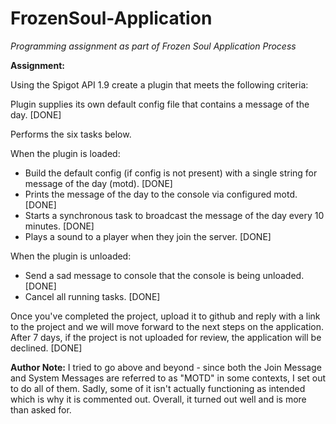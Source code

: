 # FrozenSoul-Application
*Programming assignment as part of Frozen Soul Application Process*

**Assignment:**

Using the Spigot API 1.9 create a plugin that meets the following criteria:

Plugin supplies its own default config file that contains a message of the day. [DONE]

Performs the six tasks below.

When the plugin is loaded:
- Build the default config (if config is not present) with a single string for message of the
  day (motd). [DONE]
- Prints the message of the day to the console via configured motd. [DONE]
- Starts a synchronous task to broadcast the message of the day every 10 minutes. [DONE]
- Plays a sound to a player when they join the server. [DONE]

When the plugin is unloaded:
- Send a sad message to console that the console is being unloaded. [DONE]
- Cancel all running tasks. [DONE]

Once you've completed the project, upload it to github and reply with a link to the project and we will move forward to the next steps on the application. After 7 days, if the project is not uploaded for review, the application will be declined. [DONE]

**Author Note:**
I tried to go above and beyond - since both the Join Message and System Messages are referred to as "MOTD" in some contexts, I set out to do all of them.  Sadly, some of it isn't actually functioning as intended which is why it is commented out.  Overall, it turned out well and is more than asked for.
